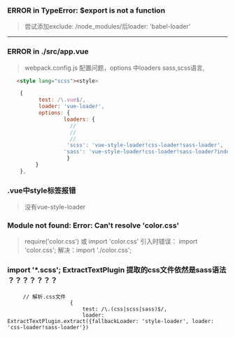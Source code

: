 ### ERROR in   TypeError: $export is not a function
> 尝试添加exclude: /node_modules/后loader: 'babel-loader'

---

### ERROR in ./src/app.vue
> webpack.config.js 配置问题，options 中loaders sass,scss语言, 
 ```html
    <style lang="scss"><style>
```

```js
    {
          test: /\.vue$/,
          loader: 'vue-loader',
          options: {
                  loaders: {
                    // 
                    // 
                    // 
                   'scss': 'vue-style-loader!css-loader!sass-loader',
                  'sass': 'vue-style-loader!css-loader!sass-loader?indentedSyntax'
                   }
         }
    },
```

### .vue中style标签报错
> 没有vue-style-loader

### Module not found: Error: Can't resolve 'color.css'
> require('color.css') 或 import 'color.css'
    引入时错误： import 'color.css';
    解决：import './color.css';
    
### import '*.scss'; ExtractTextPlugin 提取的css文件依然是sass语法 ？？？？？？？
```
     // 解析.css文件
                    {
                        test: /\.(css|scss|sass)$/,
                        loader: ExtractTextPlugin.extract({fallbackLoader: 'style-loader', loader: 'css-loader!sass-loader'})
```